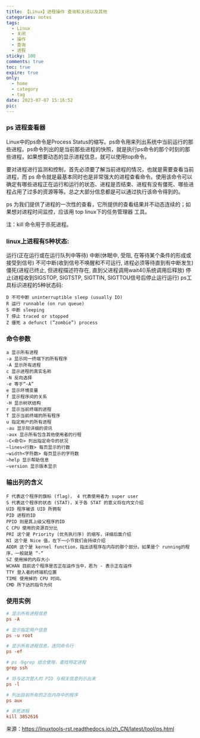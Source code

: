 ```yaml
---
title: 【Linux】进程操作 查询和关闭以及其他
categories: notes
tags:
  - Linux 
  - 关闭 
  - 操作 
  - 查询 
  - 进程
sticky: 100
comments: true
toc: true
expire: true
only:
  - home
  - category
  - tag
date: 2023-07-07 15:16:52
pic:
---
```



### ps 进程查看器
Linux中的ps命令是Process Status的缩写。ps命令用来列出系统中当前运行的那些进程。ps命令列出的是当前那些进程的快照，就是执行ps命令的那个时刻的那些进程，如果想要动态的显示进程信息，就可以使用top命令。

要对进程进行监测和控制，首先必须要了解当前进程的情况，也就是需要查看当前进程，而 ps 命令就是最基本同时也是非常强大的进程查看命令。使用该命令可以确定有哪些进程正在运行和运行的状态、进程是否结束、进程有没有僵死、哪些进程占用了过多的资源等等。总之大部分信息都是可以通过执行该命令得到的。

ps 为我们提供了进程的一次性的查看，它所提供的查看结果并不动态连续的；如果想对进程时间监控，应该用 top linux下的任务管理器 工具。

注：kill 命令用于杀死进程。

### linux上进程有5种状态:

运行(正在运行或在运行队列中等待)
中断(休眠中, 受阻, 在等待某个条件的形成或接受到信号)
不可中断(收到信号不唤醒和不可运行, 进程必须等待直到有中断发生)
僵死(进程已终止, 但进程描述符存在, 直到父进程调用wait4()系统调用后释放)
停止(进程收到SIGSTOP, SIGTSTP, SIGTTIN, SIGTTOU信号后停止运行运行)
ps工具标识进程的5种状态码:
```
D 不可中断 uninterruptible sleep (usually IO)
R 运行 runnable (on run queue)
S 中断 sleeping
T 停止 traced or stopped
Z 僵死 a defunct (”zombie”) process
```

### 命令参数
```
a 显示所有进程
-a 显示同一终端下的所有程序
-A 显示所有进程
c 显示进程的真实名称
-N 反向选择
-e 等于“-A”
e 显示环境变量
f 显示程序间的关系
-H 显示树状结构
r 显示当前终端的进程
T 显示当前终端的所有程序
u 指定用户的所有进程
-au 显示较详细的资讯
-aux 显示所有包含其他使用者的行程
-C<命令> 列出指定命令的状况
–lines<行数> 每页显示的行数
–width<字符数> 每页显示的字符数
–help 显示帮助信息
–version 显示版本显示
```

### 输出列的含义

```
F 代表这个程序的旗标 (flag)， 4 代表使用者为 super user
S 代表这个程序的状态 (STAT)，关于各 STAT 的意义将在内文介绍
UID 程序被该 UID 所拥有
PID 进程的ID
PPID 则是其上级父程序的ID
C CPU 使用的资源百分比
PRI 这个是 Priority (优先执行序) 的缩写，详细后面介绍
NI 这个是 Nice 值，在下一小节我们会持续介绍
ADDR 这个是 kernel function，指出该程序在内存的那个部分。如果是个 running的程序，一般就是 “-“
SZ 使用掉的内存大小
WCHAN 目前这个程序是否正在运作当中，若为 - 表示正在运作
TTY 登入者的终端机位置
TIME 使用掉的 CPU 时间。
CMD 所下达的指令为何
```


### 使用实例

```ini
# 显示所有进程信息
ps -A

# 显示指定用户信息
ps -u root

# 显示所有进程信息，连同命令行
ps -ef

# ps 与grep 组合使用，查找特定进程
grep ssh

# 将与这次登入的 PID 与相关信息列示出来
ps -l

# 列出目前所有的正在内存中的程序
ps aux

# 杀死进程
kill 3852616
```



来源：https://linuxtools-rst.readthedocs.io/zh_CN/latest/tool/ps.html
